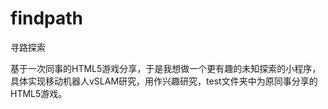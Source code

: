 findpath
========

寻路探索

基于一次同事的HTML5游戏分享，于是我想做一个更有趣的未知探索的小程序，具体实现移动机器人vSLAM研究，用作兴趣研究，test文件夹中为原同事分享的HTML5游戏。


